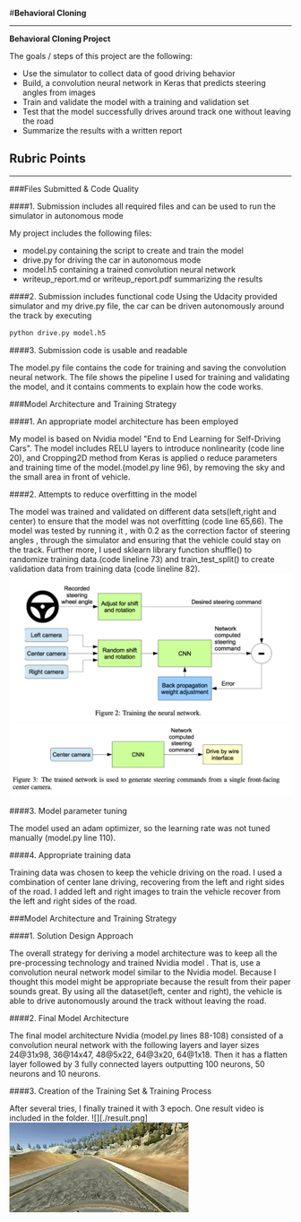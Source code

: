 #**Behavioral Cloning** 

---

**Behavioral Cloning Project**

The goals / steps of this project are the following:
* Use the simulator to collect data of good driving behavior
* Build, a convolution neural network in Keras that predicts steering angles from images
* Train and validate the model with a training and validation set
* Test that the model successfully drives around track one without leaving the road
* Summarize the results with a written report


[//]: # (Image References)

[image1]: ./examples/placeholder.png "Model Visualization"
[image2]: ./examples/placeholder.png "Grayscaling"
[image3]: ./examples/placeholder_small.png "Recovery Image"
[image4]: ./examples/placeholder_small.png "Recovery Image"
[image5]: ./examples/placeholder_small.png "Recovery Image"
[image6]: ./examples/placeholder_small.png "Normal Image"
[image7]: ./examples/placeholder_small.png "Flipped Image"

## Rubric Points

---
###Files Submitted & Code Quality

####1. Submission includes all required files and can be used to run the simulator in autonomous mode

My project includes the following files:
* model.py containing the script to create and train the model
* drive.py for driving the car in autonomous mode
* model.h5 containing a trained convolution neural network 
* writeup_report.md or writeup_report.pdf summarizing the results

####2. Submission includes functional code
Using the Udacity provided simulator and my drive.py file, the car can be driven autonomously around the track by executing 
```sh
python drive.py model.h5
```

####3. Submission code is usable and readable

The model.py file contains the code for training and saving the convolution neural network. The file shows the pipeline I used for training and validating the model, and it contains comments to explain how the code works.

###Model Architecture and Training Strategy

####1. An appropriate model architecture has been employed

My model is based on Nvidia model "End to End Learning for Self-Driving Cars".  The model includes RELU layers to introduce nonlinearity (code line 20), and Cropping2D method from Keras is applied o reduce parameters and training time of the model.(model.py line 96), by removing the sky and the small area in front of vehicle.

####2. Attempts to reduce overfitting in the model

The model was trained and validated on different data sets(left,right and center) to ensure that the model was not overfitting (code line 65,66). The model was tested by running it  , with 0.2 as the correction factor of steering angles , through the simulator and ensuring that the vehicle could stay on the track. Further more, I used sklearn library function shuffle() to randomize training data.(code lineline 73) and train_test_split() to create validation data from training data (code lineline 82).
![Alt text](./figure1.png)
![Alt text](./figure2.png)


####3. Model parameter tuning

The model used an adam optimizer, so the learning rate was not tuned manually (model.py line 110). 

####4. Appropriate training data

Training data was chosen to keep the vehicle driving on the road. I used a combination of center lane driving, recovering from the left and right sides of the road. I added left and right images to train the vehicle recover from the left and right sides of the road. 

###Model Architecture and Training Strategy

####1. Solution Design Approach

The overall strategy for deriving a model architecture was to keep all the pre-processing technology and trained Nvidia model . That is,  use a convolution neural network model similar to the Nvidia model. Because I thought this model might be appropriate because the result from their paper sounds great.
By using all the dataset(left, center and right), the vehicle is able to drive autonomously around the track without leaving the road.

####2. Final Model Architecture

The final model architecture Nvidia (model.py lines 88-108) consisted of a convolution neural network with the following layers and layer sizes 24@31x98, 36@14x47, 48@5x22, 64@3x20, 64@1x18. Then it has a flatten layer followed by 3 fully connected layers outputting 100 neurons, 50 neurons and 10 neurons.

####3. Creation of the Training Set & Training Process

After several tries, I finally trained it with 3 epoch. One result video is included in the folder.
![][./result.png]![Alt text](./result.png)
